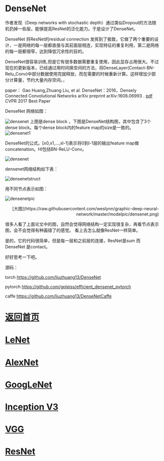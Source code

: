 
# DenseNet

作者发现（Deep networks with stochastic depth）通过类似Dropout的方法随机扔掉一些层，能够提高ResNet的泛化能力。于是设计了DenseNet。

DenseNet 将ResNet的residual connection 发挥到了极致，它做了两个重要的设计，一是网络的每一层都直接与其前面层相连，实现特征的重复利用，第二是网络的每一层都很窄，达到降低冗余性的目的。

DenseNet很容易训练,但是它有很多数据需要重复使用，因此显存占用很大。不过现在的更新版本，已经通过用时间换空间的方法，将DenseLayer(Contact-BN-Relu_Conv)中部分数据使用完就释放，而在需要的时候重新计算。这样增加少部分计算量，节约大量内存空间。，


paper： Gao Huang,Zhuang Liu, et al. DenseNet：2016，Densely Connected Convolutional Networks arXiv preprint arXiv:1608.06993 . [pdf](https://arxiv.org/pdf/1608.06993.pdf)  CVPR 2017 Best Paper

DenseNet 网络如图：

![densenet](https://github.com/weslynn/graphic-deep-neural-network/blob/master/pic/basicpic/densenet.png)
上图是dense block ，下图是DenseNet结构图，其中包含了3个dense block。每个dense block内的feature map的size是一致的。
![densenet1](https://github.com/weslynn/graphic-deep-neural-network/blob/master/pic/basicpic/densenet1.png)

DenseNet的公式。[x0,x1,…,xl-1]表示将0到l-1层的输出feature map做concatenation。Hl包括BN-ReLU-Conv。

![densenet](https://github.com/weslynn/graphic-deep-neural-network/blob/master/pic/basicpic/densenet.jpg)




densenet网络结构如下表：

![densenetstruct](https://github.com/weslynn/graphic-deep-neural-network/blob/master/pic/basicpic/densenet_structure.png)




用不同节点表示如图：


![densenetpic](https://github.com/weslynn/graphic-deep-neural-network/blob/master/modelpic/densenet.png)

<p align="right">[大图](https://raw.githubusercontent.com/weslynn/graphic-deep-neural-network/master/modelpic/densenet.png)</p>


很多人看了上面论文中的图，自然会觉得网络结构一定实现很复杂，再看节点表示图，会不会觉得有种画错了的感觉。 看上去怎么就像ResNet一样简单。

是的，它的代码很简单，但是每一层和之前层的连接，ResNet是sum 而 DenseNet 是contact。

好好思考一下吧。

源码：

  torch https://github.com/liuzhuang13/DenseNet

  pytorch https://github.com/gpleiss/efficient_densenet_pytorch

  caffe https://github.com/liuzhuang13/DenseNetCaffe

# [返回首页](https://github.com/weslynn/graphic-deep-neural-network/) 
# [LeNet](https://github.com/weslynn/graphic-deep-neural-network/blob/master/object%20classification%20%E7%89%A9%E4%BD%93%E5%88%86%E7%B1%BB/LeNet.md)   
# [AlexNet](https://github.com/weslynn/graphic-deep-neural-network/blob/master/object%20classification%20%E7%89%A9%E4%BD%93%E5%88%86%E7%B1%BB/AlexNet.md)                  
# [GoogLeNet](https://github.com/weslynn/graphic-deep-neural-network/blob/master/object%20classification%20%E7%89%A9%E4%BD%93%E5%88%86%E7%B1%BB/GoogLeNet.md)
# [Inception V3](https://github.com/weslynn/graphic-deep-neural-network/blob/master/object%20classification%20%E7%89%A9%E4%BD%93%E5%88%86%E7%B1%BB/InceptionV3.md)
# [VGG](https://github.com/weslynn/graphic-deep-neural-network/blob/master/object%20classification%20%E7%89%A9%E4%BD%93%E5%88%86%E7%B1%BB/VGG.md)
# [ResNet](https://github.com/weslynn/graphic-deep-neural-network/blob/master/object%20classification%20%E7%89%A9%E4%BD%93%E5%88%86%E7%B1%BB/ResNet.md)